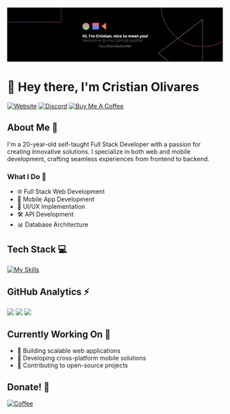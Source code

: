 [![Header](https://raw.githubusercontent.com/visibait/visibait/master/banner.png)](https://www.visibait.com/)

# 👋 Hey there, I'm Cristian Olivares

[![Website](https://img.shields.io/badge/Website-visibait.com-blue?style=flat-square&logo=google-chrome)](http://visibait.com)
[![Discord](https://img.shields.io/badge/Discord-visibait-7289DA?style=flat-square&logo=discord&logoColor=white)](https://discord.com/)
[![Buy Me A Coffee](https://img.shields.io/badge/Buy%20Me%20A%20Coffee-support-yellow?style=flat-square&logo=buy-me-a-coffee)](https://www.buymeacoffee.com/)

## About Me 💫

I'm a 20-year-old self-taught Full Stack Developer with a passion for creating innovative solutions. I specialize in both web and mobile development, crafting seamless experiences from frontend to backend.

### What I Do 🚀

- 🌐 Full Stack Web Development
- 📱 Mobile App Development
- 🎨 UI/UX Implementation
- 🛠️ API Development
- 📊 Database Architecture

## Tech Stack 💻

[![My Skills](https://skillicons.dev/icons?i=react,nextjs,typescript,javascript,tailwind,nodejs,mongodb,lua,mysql,androidstudio&perline=5)](https://skillicons.dev)

## GitHub Analytics ⚡

<div>
  <img height="140em" src="https://github-readme-stats.vercel.app/api?username=visibait&show_icons=true&theme=tokyonight" />
  <img height="140em" src="https://github-readme-stats.vercel.app/api/top-langs/?username=visibait&layout=compact&theme=tokyonight" />
  <img height="140em" src="https://nirzak-streak-stats.vercel.app/?user=visibait&theme=tokyonight" />
</div>

## Currently Working On 🔭

- 🚀 Building scalable web applications
- 📱 Developing cross-platform mobile solutions
- 🌟 Contributing to open-source projects

## Donate! 🤝

[![Coffee](https://img.shields.io/badge/Buy_Me_A_Coffee-FFDD00?style=for-the-badge&logo=buy-me-a-coffee&logoColor=black)](https://www.buymeacoffee.com/)
